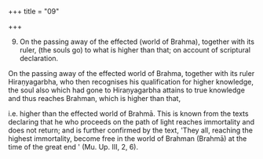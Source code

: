 +++
title = "09"

+++


9. On the passing away of the effected (world of Brahma), together with its ruler, (the souls go) to what is higher than that; on account of scriptural declaration.

On the passing away of the effected world of Brahma, together with its ruler Hiraṇyagarbha, who then recognises his qualification for higher knowledge, the soul also which had gone to Hiraṇyagarbha attains to true knowledge and thus reaches Brahman, which is higher than that,

i.e. higher than the effected world of Brahmā. This is known from the texts declaring that he who proceeds on the path of light reaches immortality and does not return; and is further confirmed by the text, 'They all, reaching the highest immortality, become free in the world of Brahman (Brahmā) at the time of the great end ' (Mu. Up. III, 2, 6).

